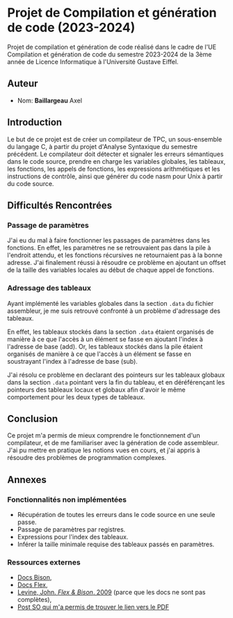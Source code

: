 # Projet de Compilation et génération de code (2023-2024)

Projet de compilation et génération de code réalisé dans le cadre de l'UE Compilation et génération de code du semestre 2023-2024 de la 3ème année de Licence Informatique à l'Université Gustave Eiffel.

## Auteur

- Nom: **Baillargeau** Axel

## Introduction

Le but de ce projet est de créer un compilateur de TPC, un sous-ensemble du langage C, à partir du projet d'Analyse Syntaxique du semestre précédent. Le compilateur doit détecter et signaler les erreurs sémantiques dans le code source, prendre en charge les variables globales, les tableaux, les fonctions, les appels de fonctions, les expressions arithmétiques et les instructions de contrôle, ainsi que générer du code nasm pour Unix à partir du code source.

## Difficultés Rencontrées

### Passage de paramètres

J'ai eu du mal à faire fonctionner les passages de paramètres dans les fonctions. En effet, les paramètres ne se retrouvaient pas dans la pile à l'endroit attendu, et les fonctions récursives ne retournaient pas à la bonne adresse. J'ai finalement réussi à résoudre ce problème en ajoutant un offset de la taille des variables locales au début de chaque appel de fonctions.

### Adressage des tableaux

Ayant implémenté les variables globales dans la section `.data` du fichier assembleur, je me suis retrouvé confronté à un problème d'adressage des tableaux.

En effet, les tableaux stockés dans la section `.data` étaient organisés de manière à ce que l'accès à un élément se fasse en ajoutant l'index à l'adresse de base (add). Or, les tableaux stockés dans la pile étaient organisés de manière à ce que l'accès à un élément se fasse en soustrayant l'index à l'adresse de base (sub).

J'ai résolu ce problème en declarant des pointeurs sur les tableaux globaux dans la section `.data` pointant vers la fin du tableau, et en déréférençant les pointeurs des tableaux locaux et globaux afin d'avoir le même comportement pour les deux types de tableaux.

## Conclusion

Ce projet m'a permis de mieux comprendre le fonctionnement d'un compilateur, et de me familiariser avec la génération de code assembleur. J'ai pu mettre en pratique les notions vues en cours, et j'ai appris à résoudre des problèmes de programmation complexes.

## Annexes

### Fonctionnalités non implémentées

- Récupération de toutes les erreurs dans le code source en une seule passe.
- Passage de paramètres par registres.
- Expressions pour l'index des tableaux.
- Inférer la taille minimale requise des tableaux passés en paramètres.

### Ressources externes

- [Docs Bison](https://www.gnu.org/software/bison/manual/html_node/index.html),
- [Docs Flex](https://westes.github.io/flex/manual/index.html#Top),
- [Levine, John. *Flex & Bison*. 2009](https://web.iitd.ac.in/~sumeet/flex__bison.pdf) (parce que les docs ne sont pas complètes),
- [Post SO qui m'a permis de trouver le lien vers le PDF](https://stackoverflow.com/questions/40605350/change-yyin-to-argv1-flex-bison)
